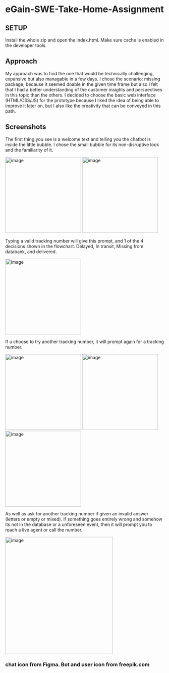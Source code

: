 # eGain-SWE-Take-Home-Assignment

## SETUP
Install the whole zip and open the index.html. Make sure cache is enabled in the developer tools.

## Approach
My approach was to find the one that would be technically challenging, expansive but also managable in a few days. I chose the scenario: missing package, because it seemed doable in the given time frame but also I felt that I had a better understanding of the customer insights and perspectives in this topic than the others. I decided to choose the basic web interface (HTML/CSS/JS) for the prototype because I liked the idea of being able to improve it later on, but I also like the creativity that can be conveyed in this path. 

## Screenshots 

The first thing you see is a welcome text and telling you the chatbot is inside the little bubble. I chose the small bubble for its non-disruptive look and the familiarity of it.

<img width="240" height="240" alt="image" src="https://github.com/user-attachments/assets/ad8470c7-bcd6-4eae-adba-617f65c3cad0" />

<img width="240" height="240" alt="image" src="https://github.com/user-attachments/assets/cf5c4cfe-cb92-4ec1-b86f-57fef9c972d3" />

Typing a valid tracking number will give this prompt, and 1 of the 4 decisions shown in the flowchart. Delayed, In transit, Missing from databank, and delivered. 

<img width="240" height="240" alt="image" src="https://github.com/user-attachments/assets/6f25fe72-200a-47b4-bd5b-18d20b4dbe70" />

If u choose to try another tracking number, it will prompt again for a tracking number. 

<img width="240" height="240" alt="image" src="https://github.com/user-attachments/assets/69481fbf-448f-48e8-b120-d2af4d82e730" />

<img width="240" height="240" alt="image" src="https://github.com/user-attachments/assets/4ea70fdf-5b5b-4539-b6f1-241547cb4211" />

<img width="240" height="240" alt="image" src="https://github.com/user-attachments/assets/a117524d-b788-41af-9028-d63920911e13" />

As well as ask for another tracking number if given an invalid answer (letters or empty or mixed). 
If something goes entirely wrong and somehow its not in the database or a unforeseen event, then it will prompt you to reach a live agent or call the number.

<img width="341" height="371" alt="image" src="https://github.com/user-attachments/assets/019f19b0-4763-409e-a913-4233fe3b36b0" />


### chat icon from Figma. Bot and user icon from freepik.com


